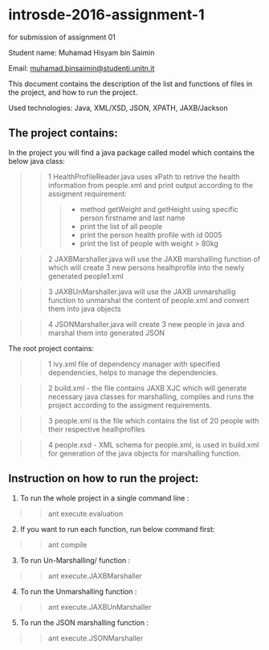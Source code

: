 # introsde-2016-assignment-1
for submission of assignment 01

Student name: Muhamad Hisyam bin Saimin

Email: muhamad.binsaimin@studenti.unitn.it

This document contains the description of the list and functions of files in the project, and how to run the project.

Used technologies: Java, XML/XSD, JSON, XPATH, JAXB/Jackson

## The project contains:

In the project you will find a java package called model which contains the below java class:
>> 1 HealthProfileReader.java uses xPath to retrive the health information from people.xml and print output according to the assigment requirement:
>>> - method  getWeight and getHeight using specific person firstname and last name
>>> - print the list of all people
>>> - print the person health profile with id 0005
>>> - print the list of people with weight > 80kg

>> 2 JAXBMarshaller.java will use the JAXB marshalling function of which will  create 3 new persons healhprofile into the newly generated people1.xml

>> 3 JAXBUnMarshaller.java will use the JAXB unmarshallig function to unmarshal the content of people.xml and convert them into java objects

>> 4 JSONMarshaller.java  will create 3 new people in java and marshal them into generated JSON

The root project contains:
>>1 ivy.xml file of dependency manager with specified dependencies, helps to manage the dependencies.

>>2 build.xml - the file contains JAXB XJC which will generate necessary java classes for marshalling, compiles and runs the project according to the assigment requirements.

>>3 people.xml is the file which contains the list of 20 people with their respective healhprofiles

>>4 people.xsd - XML schema for people.xml, is used in build.xml for generation of the java objects for marshalling function.

## Instruction on how to run the project:

 1. To run the whole project in a single command line :  

>> ant execute.evaluation

 2. If you want to run each function, run below command first: 

>> ant compile 

 3. To  run Un-Marshalling/ function : 

>> ant execute.JAXBMarshaller 

 4. To run the  Unmarshalling function : 

>> ant execute.JAXBUnMarshaller 

 5. To run the  JSON marshalling  function : 
>>  ant execute.JSONMarshaller 
